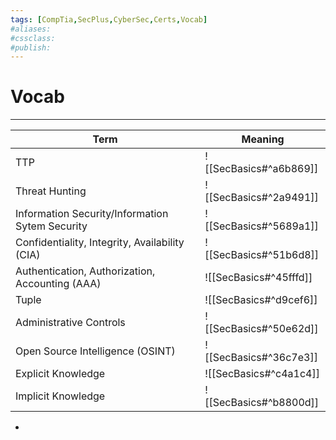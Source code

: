 ```yaml
---
tags: [CompTia,SecPlus,CyberSec,Certs,Vocab]
#aliases:
#cssclass:
#publish:
---
```


# Vocab
---
| Term                                            | Meaning                |
| ----------------------------------------------- | ---------------------- |
| TTP                                             | ![[SecBasics#^a6b869]] |
| Threat Hunting                                  | ![[SecBasics#^2a9491]] |
| Information Security/Information Sytem Security | ![[SecBasics#^5689a1]] |
| Confidentiality, Integrity, Availability (CIA)  | ![[SecBasics#^51b6d8]] |
| Authentication, Authorization, Accounting (AAA) | ![[SecBasics#^45fffd]] |
| Tuple                                           | ![[SecBasics#^d9cef6]] |
| Administrative Controls                         | ![[SecBasics#^50e62d]] |
| Open Source Intelligence (OSINT)                | ![[SecBasics#^36c7e3]] |
| Explicit Knowledge                              | ![[SecBasics#^c4a1c4]] |
| Implicit Knowledge                              | ![[SecBasics#^b8800d]]                       |

-
